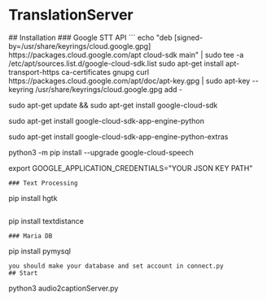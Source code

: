 # TranslationServer
</hr>
## Installation
### Google STT API
```
  echo "deb [signed-by=/usr/share/keyrings/cloud.google.gpg] https://packages.cloud.google.com/apt cloud-sdk main" | sudo tee -a /etc/apt/sources.list.d/google-cloud-sdk.list 
  sudo apt-get install apt-transport-https ca-certificates gnupg
  curl https://packages.cloud.google.com/apt/doc/apt-key.gpg | sudo apt-key --keyring /usr/share/keyrings/cloud.google.gpg add -

  sudo apt-get update && sudo apt-get install google-cloud-sdk

  sudo apt-get install google-cloud-sdk-app-engine-python

  sudo apt-get install google-cloud-sdk-app-engine-python-extras

  python3 -m pip install --upgrade google-cloud-speech

  export GOOGLE_APPLICATION_CREDENTIALS="YOUR JSON KEY PATH"
```
### Text Processing
```
  pip install hgtk
```
```
  pip install textdistance
```
### Maria DB
```
  pip install pymysql
```
you should make your database and set account in connect.py 
## Start
```
  python3 audio2captionServer.py
```
